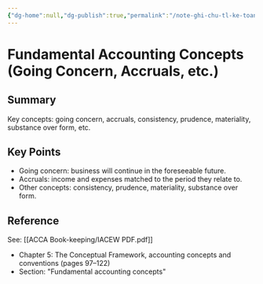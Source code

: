 ```yaml
---
{"dg-home":null,"dg-publish":true,"permalink":"/note-ghi-chu-tl-ke-toan-chua-pl/fundamental-accounting-concepts/","dgPassFrontmatter":true,"noteIcon":""}
---
```


# Fundamental Accounting Concepts (Going Concern, Accruals, etc.)


## Summary
Key concepts: going concern, accruals, consistency, prudence, materiality, substance over form, etc.

## Key Points
- Going concern: business will continue in the foreseeable future.
- Accruals: income and expenses matched to the period they relate to.
- Other concepts: consistency, prudence, materiality, substance over form.

## Reference
See: [[ACCA Book-keeping/IACEW PDF.pdf]]  
- Chapter 5: The Conceptual Framework, accounting concepts and conventions (pages 97–122)
- Section: "Fundamental accounting concepts"